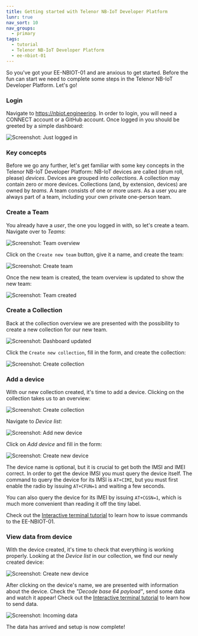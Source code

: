 ```yaml
---
title: Getting started with Telenor NB-IoT Developer Platform
lunr: true
nav_sort: 10
nav_groups:
  - primary
tags:
  - tutorial
  - Telenor NB-IoT Developer Platform
  - ee-nbiot-01
---
```


So you've got your EE-NBIOT-01 and are anxious to get started. Before the fun can start we need to complete some steps in the Telenor NB-IoT Developer Platform. Let's go!

### Login
Navigate to https://nbiot.engineering. In order to login, you will need a CONNECT account or a GitHub account. Once logged in you should be greeted by a simple dashboard:

![Screenshot: Just logged in](img/fresh-login.png)

### Key concepts
Before we go any further, let's get familiar with some key concepts in the Telenor NB-IoT Developer Platform: NB-IoT devices are called (drum roll, please) _devices_. Devices are grouped into _collections_. A collection may contain zero or more devices. Collections (and, by extension, devices) are owned by _teams_. A team consists of one or more _users_. As a user you are always part of a team, including your own private one-person team. 

### Create a Team
You already have a _user_, the one you logged in with, so let's create a team. Navigate over to *Teams*:

![Screenshot: Team overview](img/team-overview.png)

Click on the `Create new team` button, give it a name, and create the team:

![Screenshot: Create team](img/create-team.png)

Once the new team is created, the team overview is updated to show the new team:

![Screenshot: Team created](img/team-created.png)

### Create a Collection
Back at the collection overview we are presented with the possibility to create a new collection for our new team.

![Screenshot: Dashboard updated](img/dashboard-team-created.png)

Click the `Create new collection`, fill in the form, and create the collection:

![Screenshot: Create collection](img/create-collection.png)

### Add a device
With our new collection created, it's time to add a device. Clicking on the collection takes us to an overview:

![Screenshot: Create collection](img/collection-created.png)

Navigate to _Device list_:

![Screenshot: Add new device](img/add-new-device.png)

Click on _Add device_ and fill in the form:

![Screenshot: Create new device](img/create-new-device.png)

The device name is optional, but it is crucial to get both the IMSI and IMEI correct. In order to get the device IMSI you must query the device itself. The command to query the device for its IMSI is `AT+CIMI`, but you must first enable the radio by issuing `AT+CFUN=1` and waiting a few seconds.

You can also query the device for its IMEI by issuing `AT+CGSN=1`, which is much more convenient than reading it off the tiny label.

Check out the [Interactive terminal tutorial](interactive-terminal.html) to learn how to issue commands to the EE-NBIOT-01.

### View data from device
With the device created, it's time to check that everything is working properly. Looking at the _Device list_ in our collection, we find our newly created device:

![Screenshot: Create new device](img/device-list.png)

After clicking on the device's name, we are presented with information about the device. Check the _"Decode base 64 payload"_, send some data and watch it appear! Check out the [Interactive terminal tutorial](interactive-terminal.html) to learn how to send data.

![Screenshot: Incoming data](img/glorious-data.png)

The data has arrived and setup is now complete! 
